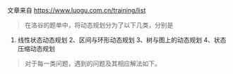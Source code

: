 文章来自  https://www.luogu.com.cn/training/list

>在洛谷的题单中，将动态规划分为了以下几类，分别是
1. 线性状态动态规划
2、区间与环形动态规划
3、树与图上的动态规划
4、状态压缩动态规划

>对于每一类问题，遇到的问题及其相应解法如下。